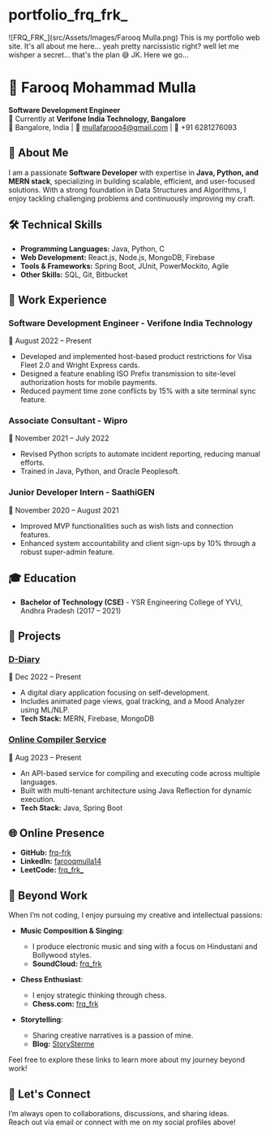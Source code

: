 # portfolio_frq_frk_ 
![FRQ_FRK_](src/Assets/Images/Farooq Mulla.png)
This is my portfolio web site. It's all about me here... yeah pretty narcissistic right? well let me wishper a secret... that's the plan 😅 JK. Here we go...

# 👋 Farooq Mohammad Mulla

**Software Development Engineer**  
💼 Currently at **Verifone India Technology, Bangalore**  
📍 Bangalore, India | 📧 [mullafarooq4@gmail.com](mailto:mullafarooq4@gmail.com) | 📱 +91 6281276093  

## 🌟 About Me

I am a passionate **Software Developer** with expertise in **Java, Python, and MERN stack**, specializing in building scalable, efficient, and user-focused solutions. With a strong foundation in Data Structures and Algorithms, I enjoy tackling challenging problems and continuously improving my craft.

## 🛠️ Technical Skills

- **Programming Languages:** Java, Python, C  
- **Web Development:** React.js, Node.js, MongoDB, Firebase  
- **Tools & Frameworks:** Spring Boot, JUnit, PowerMockito, Agile  
- **Other Skills:** SQL, Git, Bitbucket  

## 💼 Work Experience

### **Software Development Engineer** - Verifone India Technology  
📅 August 2022 – Present  
- Developed and implemented host-based product restrictions for Visa Fleet 2.0 and Wright Express cards.  
- Designed a feature enabling ISO Prefix transmission to site-level authorization hosts for mobile payments.  
- Reduced payment time zone conflicts by 15% with a site terminal sync feature.  

### **Associate Consultant** - Wipro  
📅 November 2021 – July 2022  
- Revised Python scripts to automate incident reporting, reducing manual efforts.  
- Trained in Java, Python, and Oracle Peoplesoft.  

### **Junior Developer Intern** - SaathiGEN  
📅 November 2020 – August 2021  
- Improved MVP functionalities such as wish lists and connection features.  
- Enhanced system accountability and client sign-ups by 10% through a robust super-admin feature.  

## 🎓 Education

- **Bachelor of Technology (CSE)** - YSR Engineering College of YVU, Andhra Pradesh (2017 – 2021)  

## 🚀 Projects

### [D-Diary](https://github.com/frq-frk/D-Diary-FE)  
📅 Dec 2022 – Present  
- A digital diary application focusing on self-development.  
- Includes animated page views, goal tracking, and a Mood Analyzer using ML/NLP.  
- **Tech Stack:** MERN, Firebase, MongoDB  

### [Online Compiler Service](https://github.com/frq-frk/compiler-service)  
📅 Aug 2023 – Present  
- An API-based service for compiling and executing code across multiple languages.  
- Built with multi-tenant architecture using Java Reflection for dynamic execution.  
- **Tech Stack:** Java, Spring Boot  

## 🌐 Online Presence

- **GitHub:** [frq-frk](https://github.com/frq-frk)  
- **LinkedIn:** [farooqmulla14](https://www.linkedin.com/in/farooqmulla14/)  
- **LeetCode:** [frq_frk_](https://leetcode.com/frq_frk_/)

## 🎵 Beyond Work

When I’m not coding, I enjoy pursuing my creative and intellectual passions:  

- **Music Composition & Singing**:  
  - I produce electronic music and sing with a focus on Hindustani and Bollywood styles.  
  - **SoundCloud:** [frq_frk](https://soundcloud.com/frq_frk)  

- **Chess Enthusiast**:  
  - I enjoy strategic thinking through chess.  
  - **Chess.com:** [frq_frk](https://www.chess.com/member/frq_frk)  

- **Storytelling**:  
  - Sharing creative narratives is a passion of mine.  
  - **Blog:** [StorySterme](https://storysterme.blogspot.com/)  

Feel free to explore these links to learn more about my journey beyond work!  

## 🤝 Let's Connect

I’m always open to collaborations, discussions, and sharing ideas.  
Reach out via email or connect with me on my social profiles above!  

